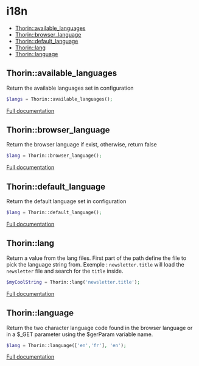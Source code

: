 # i18n

- [Thorin::available_languages](#Thorin_available_languages)
- [Thorin::browser_language](#Thorin_browser_language)
- [Thorin::default_language](#Thorin_default_language)
- [Thorin::lang](#Thorin_lang)
- [Thorin::language](#Thorin_language)
<a name="Thorin_available_languages"></a>
## Thorin::available_languages
Return the available languages set in configuration

```php
$langs = Thorin::available_languages();
```

[Full documentation](/doc/src/functions/i18n/available_languages.md)

<a name="Thorin_browser_language"></a>
## Thorin::browser_language
Return the browser language if exist, otherwise, return false

```php
$lang = Thorin::browser_language();
```

[Full documentation](/doc/src/functions/i18n/browser_language.md)

<a name="Thorin_default_language"></a>
## Thorin::default_language
Return the default language set in configuration

```php
$lang = Thorin::default_language();
```

[Full documentation](/doc/src/functions/i18n/default_language.md)

<a name="Thorin_lang"></a>
## Thorin::lang
Return a value from the lang files. First part of the path define the file to pick the language string from.
Exemple : `newsletter.title` will load the `newsletter` file and search for the `title` inside.
```php
$myCoolString = Thorin::lang('newsletter.title');
```

[Full documentation](/doc/src/functions/i18n/lang.md)

<a name="Thorin_language"></a>
## Thorin::language
Return the two character language code found in the browser language or in
a $_GET parameter using the $gerParam variable name.

```php
$lang = Thorin::language(['en','fr'], 'en');
```

[Full documentation](/doc/src/functions/i18n/language.md)
